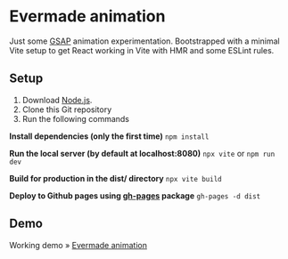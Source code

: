 # Evermade animation

Just some [GSAP](https://gsap.com/) animation experimentation. Bootstrapped with a minimal Vite setup to get React working in Vite with HMR and some ESLint rules.

## Setup
1. Download [Node.js](https://nodejs.org/en/download/).
2. Clone this Git repository
3. Run the following commands


**Install dependencies (only the first time)**
`npm install`

**Run the local server (by default at localhost:8080)**
`npx vite` or `npm run dev`

**Build for production in the dist/ directory**
`npx vite build`

**Deploy to Github pages using [gh-pages](https://www.npmjs.com/package/gh-pages) package**
`gh-pages -d dist`

## Demo

Working demo » [Evermade animation](https://allu1991.github.io/em-animation/ )
